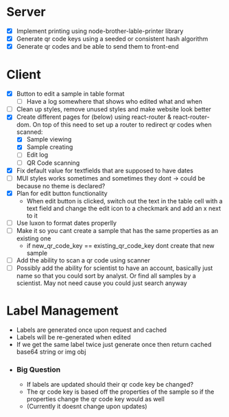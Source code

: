 # Server
- [x] Implement printing using node-brother-lable-printer library
- [x] Generate qr code keys using a seeded or consistent hash algorithm
- [x] Generate qr codes and be able to send them to front-end

# Client
- [x] Button to edit a sample in table format
    - [ ] Have a log somewhere that shows who edited what and when
- [ ] Clean up styles, remove unused styles and make website look better
- [x] Create different pages for (below) using react-router & react-router-dom. On top of this need to set up a router to redirect qr codes when scanned:
    - [x] Sample viewing
    - [x] Sample creating
    - [ ] Edit log
    - [ ] QR Code scanning
- [x] Fix default value for textfields that are supposed to have dates
- [ ] MUI styles works sometimes and sometimes they dont -> could be because no theme is declared?
- [x] Plan for edit button functionality
    - When edit button is clicked, switch out the text in the table cell with a text field and change the edit icon to a checkmark and add an x next to it
- [ ] Use luxon to format dates properlly
- [ ] Make it so you cant create a sample that has the same properties as an existing one
    - if new_qr_code_key == existing_qr_code_key dont create that new sample
- [ ] Add the ability to scan a qr code using scanner
- [ ] Possibly add the ability for scientist to have an account, basically just name so that you could sort by analyst. Or find all samples by a scientist. May not need cause you could just search anyway

# Label Management
- Labels are generated once upon request and cached
- Labels will be re-generated when edited
- If we get the same label twice just generate once then return cached base64 string or img obj
- ### Big Question
    - If labels are updated should their qr code key be changed? 
    - The qr code key is based off the properties of the sample so if the properties change the qr code key would as well
    - (Currently it doesnt change upon updates)

